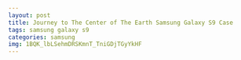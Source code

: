 ```yaml
---
layout: post
title: Journey to The Center of The Earth Samsung Galaxy S9 Case
tags: samsung galaxy s9
categories: samsung
img: 1BQK_lbLSehmDRSKmnT_TniGDjTGyYkHF
---
```

